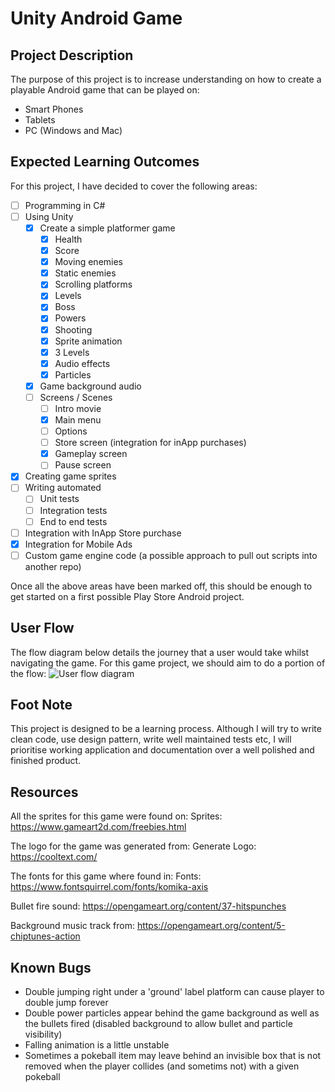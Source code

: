 # Unity Android Game

## Project Description
The purpose of this project is to increase understanding on how to create a playable Android game that can be played on:
 - Smart Phones
 - Tablets
 - PC (Windows and Mac)

## Expected Learning Outcomes
For this project, I have decided to cover the following areas:
- [ ] Programming in C#
- [ ] Using Unity
  - [x] Create a simple platformer game
    - [x] Health
    - [x] Score
    - [x] Moving enemies
    - [x] Static enemies
    - [x] Scrolling platforms
    - [x] Levels
    - [x] Boss
    - [x] Powers
    - [x] Shooting
    - [x] Sprite animation
    - [x] 3 Levels
    - [x] Audio effects
    - [x] Particles
  - [x] Game background audio
  - [ ] Screens / Scenes
    - [ ] Intro movie
    - [x] Main menu
    - [ ] Options
    - [ ] Store screen (integration for inApp purchases)
    - [x] Gameplay screen
    - [ ] Pause screen
- [x] Creating game sprites
- [ ] Writing automated
  - [ ] Unit tests
  - [ ] Integration tests
  - [ ] End to end tests
- [ ] Integration with InApp Store purchase
- [x] Integration for Mobile Ads
- [ ] Custom game engine code (a possible approach to pull out scripts into another repo)

Once all the above areas have been marked off, this should be enough to get started on a first possible Play Store Android project.

## User Flow
The flow diagram below details the journey that a user would take whilst navigating the game. For this game project, we should aim to do a portion of the flow: 
![User flow diagram](https://github.com/msuddin/unity-android-game-csharp/blob/master/user_flow_digram.png)

## Foot Note
This project is designed to be a learning process.
Although I will try to write clean code, use design pattern, write well maintained tests etc,
I will prioritise working application and documentation over a well polished and finished product.

## Resources
All the sprites for this game were found on:
Sprites: https://www.gameart2d.com/freebies.html

The logo for the game was generated from:
Generate Logo: https://cooltext.com/

The fonts for this game where found in:
Fonts: https://www.fontsquirrel.com/fonts/komika-axis

Bullet fire sound:
https://opengameart.org/content/37-hitspunches

Background music track from:
https://opengameart.org/content/5-chiptunes-action

## Known Bugs
 - Double jumping right under a 'ground' label platform can cause player to double jump forever
 - Double power particles appear behind the game background as well as the bullets fired (disabled background to allow bullet and particle visibility)
 - Falling animation is a little unstable
 - Sometimes a pokeball item may leave behind an invisible box that is not removed when the player collides (and sometims not) with a given pokeball

